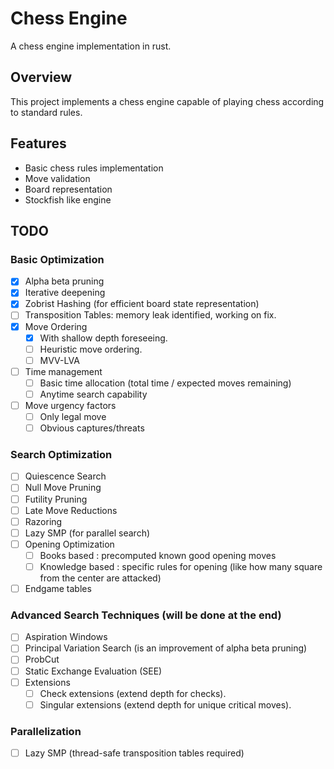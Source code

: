 # Chess Engine

A chess engine implementation in rust.

## Overview

This project implements a chess engine capable of playing chess according to standard rules.

## Features

- Basic chess rules implementation
- Move validation
- Board representation
- Stockfish like engine

## TODO

### Basic Optimization
- [x] Alpha beta pruning
- [x] Iterative deepening
- [x] Zobrist Hashing (for efficient board state representation)
- [ ] Transposition Tables: memory leak identified, working on fix.
- [x] Move Ordering
    - [x] With shallow depth foreseeing.
    - [ ] Heuristic move ordering.
    - [ ] MVV-LVA
- [ ] Time management
    - [ ] Basic time allocation (total time / expected moves remaining)
    - [ ] Anytime search capability
- [ ] Move urgency factors
   - [ ] Only legal move
   - [ ] Obvious captures/threats

### Search Optimization
- [ ] Quiescence Search
- [ ] Null Move Pruning
- [ ] Futility Pruning
- [ ] Late Move Reductions
- [ ] Razoring
- [ ] Lazy SMP (for parallel search)
- [ ] Opening Optimization
    - [ ] Books based : precomputed known good opening moves
    - [ ] Knowledge based : specific rules for opening (like how many square from the center are attacked)
- [ ] Endgame tables

### Advanced Search Techniques (will be done at the end)
- [ ] Aspiration Windows
- [ ] Principal Variation Search (is an improvement of alpha beta pruning)
- [ ] ProbCut
- [ ] Static Exchange Evaluation (SEE)
- [ ] Extensions
    - [ ] Check extensions (extend depth for checks).
    - [ ] Singular extensions (extend depth for unique critical moves).

### Parallelization
- [ ] Lazy SMP (thread-safe transposition tables required)

